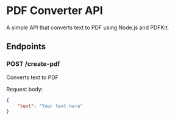 # PDF Converter API

A simple API that converts text to PDF using Node.js and PDFKit.

## Endpoints

### POST /create-pdf
Converts text to PDF

Request body:
```json
{
    "text": "Your text here"
}